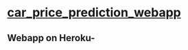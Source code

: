 # [car_price_prediction_webapp](https://github.com/parthshah28/car_price_prediction_webapp)

## Webapp on Heroku-[](https://car-price-prediction-webapp.herokuapp.com/)
